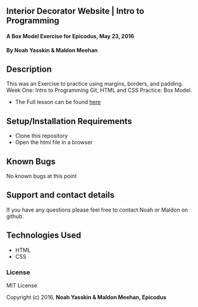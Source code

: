 ## Interior Decorator Website | Intro to Programming

#### A Box Model Exercise for Epicodus, May 23, 2016

#### By Noah Yasskin & Maldon Meehan

## Description
This was an Exercise to practice using margins, borders, and padding. Week One: Intro to Programming Git, HTML and CSS Practice: Box Model.
* The Full lesson can be found
<a href="https://www.learnhowtoprogram.com/intro-to-programming/git-html-and-css/practice-box-model">here</a>

## Setup/Installation Requirements
* Clone this repository
* Open the html file in a browser

## Known Bugs

No known bugs at this point

## Support and contact details

If you have any questions please feel free to contact Noah or Maldon on github.

## Technologies Used

* HTML
* CSS

### License

MIT License

Copyright (c) 2016, **Noah Yasskin & Maldon Meehan, Epicodus**
